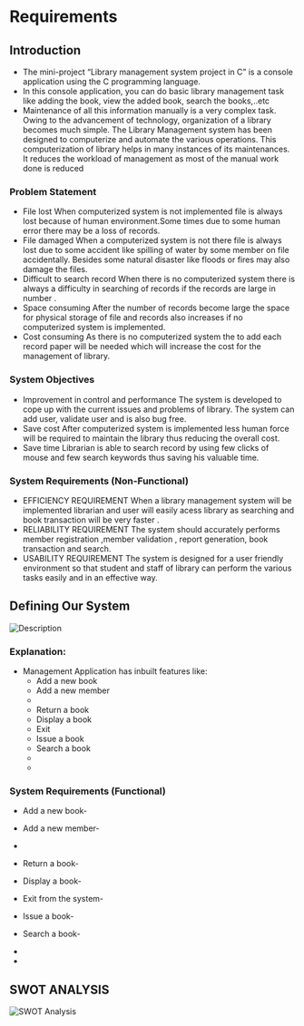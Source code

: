 # Requirements
## Introduction
 * The mini-project “Library management system project in C” is a console application using the C programming language. 
 * In this console application, you can do basic library management task like adding the book, view the added book, search the books,..etc
 * Maintenance of all this information manually is a very complex task. Owing to the advancement of technology, organization of a library becomes much simple. The Library Management system has been designed to computerize and automate the various operations. This computerization of library helps in many instances of its maintenances. It reduces the workload of management as most of the manual work done is reduced

### Problem Statement

 * File lost
When computerized system is not implemented file is always lost because of human environment.Some times due to some human error there may be a loss of records.
 * File damaged 
When a computerized system is not there file is always lost due to some accident like spilling of water by some member on file accidentally. Besides some natural disaster like floods or fires may also damage the files.
 *  Difficult to search record
When there is no computerized system there is always a  difficulty in searching of records if the records are large in number .
 * Space consuming
After the number of records become large the space for physical storage of file and records also increases if no computerized system is implemented.
 * Cost consuming
As there is no computerized system the to add each record paper will be needed which will increase the cost for the management of library.


### System Objectives

 * Improvement in control and performance
The system is developed to cope up with the current issues and problems of library. The system can add user, validate user and is also bug free.
 * Save cost
After computerized system is implemented less human force will be required to maintain the library thus reducing the overall cost.
 * Save time
Librarian is able to search record by using few clicks of mouse and few search keywords thus saving his valuable time.




### System Requirements (Non-Functional)
* EFFICIENCY REQUIREMENT
When a library management system will be implemented librarian and user will easily acess library as searching and book transaction will be very faster .
* RELIABILITY REQUIREMENT
The system should accurately performs member registration ,member validation , report generation, book transaction and search.
* USABILITY REQUIREMENT
The system is designed for a user friendly environment so that student and staff of library can perform the various tasks easily and in an effective way.


## Defining Our System

![Description](https://github.com/arc-arnob/LnT_Mini_Project/blob/main/1_Requirements/system.png)


### Explanation:
* Management Application has inbuilt features like:
    * Add a new book
    * Add a new member
    * 
    * Return a book
    * Display a book
    * Exit
    * Issue a book
    * Search a book
    * 
    * 



### System Requirements (Functional)
* Add a new book- 

* Add a new member-

* 

* Return a book- 

* Display a book-

* Exit from the system- 

* Issue a book-

* Search a book-

* 

* 



## SWOT ANALYSIS
![SWOT Analysis](https://github.com/arc-arnob/LnT_Mini_Project/blob/main/1_Requirements/swot.png)


